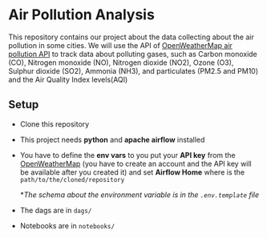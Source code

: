 # Air Pollution Analysis

This repository contains our project about the data collecting about the air pollution in some cities. We will use the API of [OpenWeatherMap air pollution API](https://openweathermap.org/api/air-pollution) to track data about polluting gases, such as Carbon monoxide (CO), Nitrogen monoxide (NO), Nitrogen dioxide (NO2), Ozone (O3), Sulphur dioxide (SO2), Ammonia (NH3), and particulates (PM2.5 and PM10) and the Air Quality Index levels(AQI)
## Setup
- Clone this repository
- This project needs **python** and **apache airflow** installed
- You have to define the **env vars** to you put your **API key** from the [OpenWeatherMap](https://openweathermap.org) (you have to create an account and the API key will be available after you created it) and set **Airflow Home** where is the `path/to/the/cloned/repository`

    **The schema about the environment variable is in the `.env.template` file*
- The dags are in `dags/`
- Notebooks are in `notebooks/`

